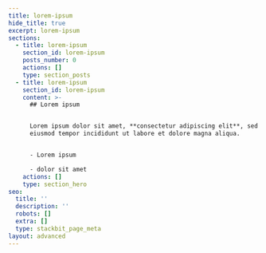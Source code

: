```yaml
---
title: lorem-ipsum
hide_title: true
excerpt: lorem-ipsum
sections:
  - title: lorem-ipsum
    section_id: lorem-ipsum
    posts_number: 0
    actions: []
    type: section_posts
  - title: lorem-ipsum
    section_id: lorem-ipsum
    content: >-
      ## Lorem ipsum


      Lorem ipsum dolor sit amet, **consectetur adipiscing elit**, sed do
      eiusmod tempor incididunt ut labore et dolore magna aliqua.


      - Lorem ipsum

      - dolor sit amet
    actions: []
    type: section_hero
seo:
  title: ''
  description: ''
  robots: []
  extra: []
  type: stackbit_page_meta
layout: advanced
---
```

